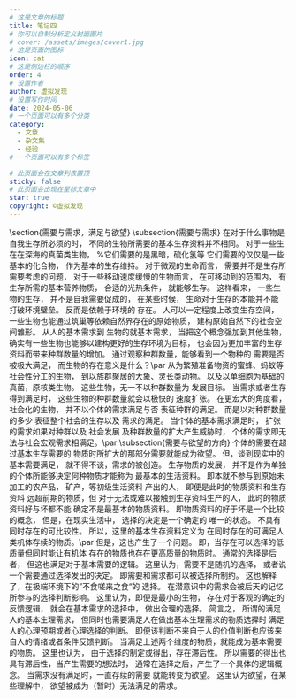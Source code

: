 ```yaml
---
# 这是文章的标题
title: 笔记四
# 你可以自制分析定义封面图片
# cover: /assets/images/cover1.jpg
# 这是页面的图标
icon: cat
# 这是侧边栏的顺序
order: 4
# 设置作者
author: 虚拟发现
# 设置写作时间
date: 2024-05-06
# 一个页面可以有多个分类
category:
  - 文章
  - 杂文集
  - 经验
# 一个页面可以有多个标签

# 此页面会在文章列表置顶
sticky: false
# 此页面会出现在星标文章中
star: true
copyright: ©虚拟发现
---
```


<!-- more -->
\section{需要与需求，满足与欲望}
\subsection{需要与需求}
在对于什么事物是自我生存所必须的时，
不同的生物所需要的基本生存资料并不相同。
对于一些生在在深海的真菌类生物，
%它们需要的是黑暗，硫化氢等
它们需要的仅仅是一些基本的化合物，
作为基本的生存维持。
对于微观的生命而言，
需要并不是生存所需要考虑的问题，
对于一些移动速度缓慢的生物而言，
在可移动到的范围内，
有生存所需的基本营养物质，
合适的光热条件，
就能够生存。
这样看来，
一些生物的生存，
并不是自我需要促成的，
在某些时候，
生命对于生存的本能并不能
打破环境壁垒。
反而是依赖于环境的
存在。
人可以一定程度上改变生存空间，
一些生物也能通过筑巢等依赖自然界存在的原始物质，
建构原始自然下的社会空间雏形。
从人的基本需求到
生物的就基本需求，
当把这个概念强加到其他生物，
确实有一些生物也能够以建构更好的生存环境为目标，
也会因为更加丰富的生存资料而带来种群数量的增加。
通过观察种群数量，能够看到一个物种的
需要是否被极大满足，
而生物的存在意义是什么？\par 
从为繁殖准备物资的蜜蜂、蚂蚁等社会性分工的生物，
到以族群聚居的大象、灵长类动物。
以及以单细胞为基础的真菌，原核类生物。
这些生物，无一不以种群数量为
发展目标。
当需求或者生存得到满足时，
这些生物的种群数量就会以极快的
速度扩张。
在更宏大的角度看，
社会化的生物，
并不以个体的需求满足与否
表征种群的满足。
而是以对种群数量的多少
表征整个社会的生存以及
需求的满足。
当个体的基本需求满足时，
扩张的需求如果对种群以及
社会发展
及种群数量的扩大产生威胁时，
个体的需求即无法与社会宏观需求相满足。\par 
\subsection{需要与欲望的方向}
个体的需要在超过基本生存需要的
物质时所扩大的那部分需要就能成为欲望。
但，谈到现实中的基本需要满足，
就不得不谈，需求的被创造。
生存物质的发展，
并不是作为单独的个体所能够决定何种物质才能称为
最基本的生活资料。
即本就不参与到原始未加工的农产品，
矿产，等初级生活资料
产出的人，
即便是此时的物质资料和生存资料
远超前期的物质，但
对于无法或难以接触到生存资料生产的人，
此时的物质资料好与坏都不能
确定不是最基本的物质资料。
即物质资料的好于坏是一个比较的概念，
但是，在现实生活中，
选择的决定是一个确定的
唯一的状态。
不具有同时存在的可比较性。
所以，这里的基本生存资料定义为
在同时存在的可满足人类机体存续的物质。\par 
但是，这也产生了一个问题。
即，当存在可以选择的低质量但同时能让有机体
存在的物质也存在更高质量的物质时。
通常的选择是后者，
但这也满足对于基本需要的逻辑。
这里认为，需要不是随机的选择，
或者说一个需要通过选择发出的决定。
即需要和需求都可以被选择所制约。
这也解释了，在极端环境下的”不食嗟来之食“的
选择。
在潜意识中的需求会被后天的记忆所参与的选择判断影响。
这里认为，即便是最小的生物，
存在对于客观的确定的反馈逻辑，
就会在基本需求的选择中，
做出合理的选择。
简言之，
所谓的满足人的基本生理需求，
但同时也需要满足人在做出基本生理需求的物质选择时
满足人的心理预期或者心理选择的判断。
即便该判断不来自于人的价值判断也应该来自人的情绪或者条件反馈判断。
当满足上述两个维度的物质，就能成为基本需要的物质。
这里也认为，
由于选择的制定或得出，存在滞后性。
所以需要的得出也具有滞后性，当产生需要的想法时，
通常在选择之后，产生了一个具体的逻辑概念。
当需求没有满足时，一直存续的需要
就能转变为欲望。
这里认为欲望，在某些理解中，
欲望被成为（暂时）无法满足的需求。























